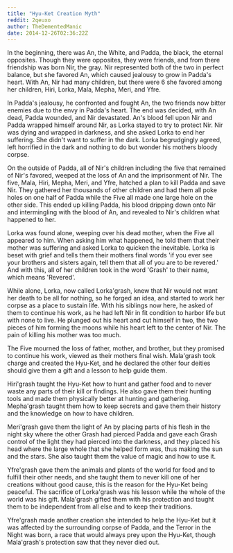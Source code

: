 ```yaml
---
title: "Hyu-Ket Creation Myth"
reddit: 2qeuxo
author: TheDementedManic
date: 2014-12-26T02:36:22Z
---
```


In the beginning, there was An, the White, and Padda, the black, the eternal opposites. Though they were opposites, they were friends, and from there friendship was born Nir, the gray. Nir represented both of the two in perfect balance, but she favored An, which caused jealousy to grow in Padda's heart. With An, Nir had many children, but there were 6 she favored among her children, Hiri, Lorka, Mala, Mepha, Meri, and Yfre.

In Padda's jealousy, he confronted and fought An, the two friends now bitter enemies due to the envy in Padda's heart. The end was decided, with An dead, Padda wounded, and Nir devastated. An's blood fell upon Nir and Padda wrapped himself around Nir, as Lorka stayed to try to protect Nir. Nir was dying and wrapped in darkness, and she asked Lorka to end her suffering. She didn't want to suffer in the dark. Lorka begrudgingly agreed, left horrified in the dark and nothing to do but wonder his mothers bloody corpse.

On the outside of Padda, all of Nir's children including the five that remained of Nir's favored, weeped at the loss of An and the imprisonment of Nir. The five, Mala, Hiri, Mepha, Meri, and Yfre, hatched a plan to kill Padda and save Nir. They gathered her thousands of other children and had them all poke holes on one half of Padda while the Five all made one large hole on the other side. This ended up killing Padda, his blood dripping down onto Nir and intermingling with the blood of An, and revealed to Nir's children what happened to her.

Lorka was found alone, weeping over his dead mother, when the Five all appeared to him. When asking him what happened, he told them that their mother was suffering and asked Lorka to quicken the inevitable. Lorka is beset with grief and tells them their mothers final words 'if you ever see your brothers and sisters again, tell them that all of you are to be revered.' And with this, all of her children took in the word 'Grash' to their name, which means 'Revered'.

While alone, Lorka, now called Lorka'grash, knew that Nir would not want her death to be all for nothing, so he forged an idea, and started to work her corpse as a place to sustain life. With his siblings now here, he asked of them to continue his work, as he had left Nir in fit condition to harbor life but with none to live. He plunged out his heart and cut himself in two, the two pieces of him forming the moons while his heart left to the center of Nir. The pain of killing his mother was too much.

The Five mourned the loss of father, mother, and brother, but they promised to continue his work, viewed as their mothers final wish. Mala'grash took charge and created the Hyu-Ket, and he declared the other four deities should give them a gift and a lesson to help guide them.

Hiri'grash taught the Hyu-Ket how to hunt and gather food and to never waste any parts of their kill or findings. He also gave them their hunting tools and made them physically better at hunting and gathering. Mepha'grash taught them how to keep secrets and gave them their history and the knowledge on how to have children.

Meri'grash gave them the light of An by placing parts of his flesh in the night sky where the other Grash had pierced Padda and gave each Grash control of the light they had pierced into the darkness, and they placed his head where the large whole that she helped form was, thus making the sun and the stars. She also taught them the value of magic and how to use it.

Yfre'grash gave them the animals and plants of the world for food and to fulfill their other needs, and she taught them to never kill one of her creations without good cause, this is the reason for the Hyu-Ket being peaceful. The sacrifice of Lorka'grash was his lesson while the whole of the world was his gift. Mala'grash gifted them with his protection and taught them to be independent from all else and to keep their traditions.

Yfre'grash made another creation she intended to help the Hyu-Ket but it was affected by the surrounding corpse of Padda, and the Terror in the Night was born, a race that would always prey upon the Hyu-Ket, though Mala'grash's protection saw that they never died out.
